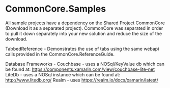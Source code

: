 # CommonCore.Samples

All sample projects have a dependency on the Shared Project CommonCore (Download it as a separated project). CommonCore was separated in order to pull it down separately into your new solution and reduce the size of the download.

TabbedReference - Demonstrates the use of tabs using the same webapi calls provided in the CommonCore.ReferenceGuide.

Database Frameworks -
	Couchbase - uses a NOSql/KeyValue db which can be found at: 
			https://components.xamarin.com/view/couchbase-lite-net
	LiteDb 	  - uses a NOSql instance which can be found at: 
			http://www.litedb.org/
	Realm     - uses 
			https://realm.io/docs/xamarin/latest/
